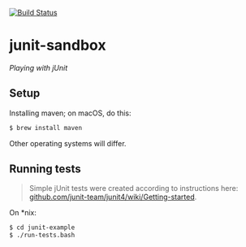 [![Build Status](https://travis-ci.org/mcalthrop/junit-sandbox.svg?branch=master)](https://travis-ci.org/mcalthrop/junit-sandbox)

# junit-sandbox

_Playing with jUnit_

## Setup

Installing maven; on macOS, do this:

``` bash
$ brew install maven
```

Other operating systems will differ.

## Running tests

> Simple jUnit tests were created according to instructions here: [github.com/junit-team/junit4/wiki/Getting-started](https://github.com/junit-team/junit4/wiki/Getting-started).

On *nix:

```bash
$ cd junit-example
$ ./run-tests.bash
```
